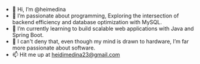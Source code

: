 - 👋 Hi, I’m @heimedina
- 👀 I’m passionate about programming,  Exploring the intersection of backend efficiency and database optimization with MySQL.
- 🌱 I’m currently learning to build scalable web applications with Java and Spring Boot.
- 💞️ I can't deny that, even though my mind is drawn to hardware, I’m far more passionate about software.
- 📫 Hit me up at heidimedina23@gmail.com

<!---
heimedina/heimedina is a ✨ special ✨ repository because its `README.md` (this file) appears on your GitHub profile.
You can click the Preview link to take a look at your changes.
😄⚡ Fun fact: ...
--->
